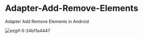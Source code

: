 # Adapter-Add-Remove-Elements
Adapter Add Remove Elements in Android

![ezgif-5-24b11a4447](https://user-images.githubusercontent.com/6410761/155031720-b5c42229-8a3b-4c7b-b3cf-2d6b4e70e1ae.gif)
